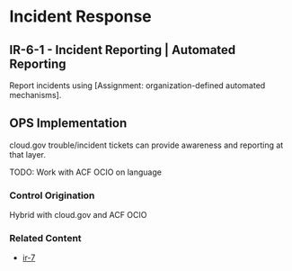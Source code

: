 # Incident Response
## IR-6-1 - Incident Reporting | Automated Reporting

Report incidents using [Assignment: organization-defined automated mechanisms].

## OPS Implementation

cloud.gov trouble/incident tickets can provide awareness and reporting at that layer.

TODO: Work with ACF OCIO on language

### Control Origination

Hybrid with cloud.gov and ACF OCIO

### Related Content

* [ir-7](../ir-07/index.md)

